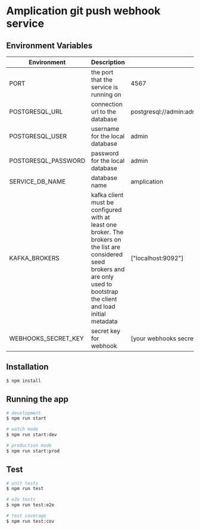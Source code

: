 # Amplication git push webhook service

## Environment Variables
| Environment | Description | Value       |
| ----------- | ----------- | ----------- |
| PORT | the port that the service is running on | 4567 |
| POSTGRESQL_URL | connection url to the database | postgresql://admin:admin@localhost:5432/\${SERVICE_DB_NAME} |
| POSTGRESQL_USER | username for the local database | admin |
| POSTGRESQL_PASSWORD | password for the local database | admin |
| SERVICE_DB_NAME | database name | amplication |
| KAFKA_BROKERS | kafka client must be configured with at least one broker. The brokers on the list are considered seed brokers and are only used to bootstrap the client and load initial metadata | ["localhost:9092"] |
| WEBHOOKS_SECRET_KEY | secret key for webhook | [your webhooks secret key] |
## Installation

```bash
$ npm install
```

## Running the app

```bash
# development
$ npm run start

# watch mode
$ npm run start:dev

# production mode
$ npm run start:prod
```

## Test

```bash
# unit tests
$ npm run test

# e2e tests
$ npm run test:e2e

# test coverage
$ npm run test:cov
```

